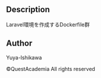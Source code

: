 ## Description

Laravel環境を作成するDockerfile群

## Author

Yuya-Ishikawa

©︎QuestAcademia All rights reserved
